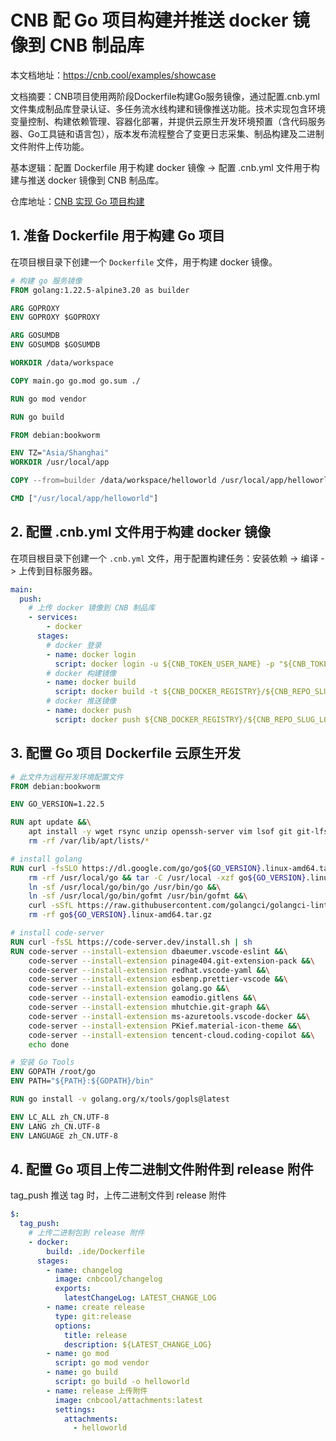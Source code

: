 # CNB 配 Go 项目构建并推送 docker 镜像到 CNB 制品库

本文档地址：https://cnb.cool/examples/showcase

文档摘要：CNB项目使用两阶段Dockerfile构建Go服务镜像，通过配置.cnb.yml文件集成制品库登录认证、多任务流水线构建和镜像推送功能。技术实现包含环境变量控制、构建依赖管理、容器化部署，并提供云原生开发环境预置（含代码服务器、Go工具链和语言包），版本发布流程整合了变更日志采集、制品构建及二进制文件附件上传功能。

基本逻辑：配置 Dockerfile 用于构建 docker 镜像 -> 配置 .cnb.yml 文件用于构建与推送 docker 镜像到 CNB 制品库。

仓库地址：[CNB 实现 Go 项目构建](https://cnb.cool/examples/ecosystem/golang-build)

## 1. 准备 Dockerfile 用于构建 Go 项目

在项目根目录下创建一个 `Dockerfile` 文件，用于构建 docker 镜像。

```dockerfile
# 构建 go 服务镜像
FROM golang:1.22.5-alpine3.20 as builder

ARG GOPROXY
ENV GOPROXY $GOPROXY

ARG GOSUMDB
ENV GOSUMDB $GOSUMDB

WORKDIR /data/workspace

COPY main.go go.mod go.sum ./

RUN go mod vendor

RUN go build

FROM debian:bookworm

ENV TZ="Asia/Shanghai"
WORKDIR /usr/local/app

COPY --from=builder /data/workspace/helloworld /usr/local/app/helloworld

CMD ["/usr/local/app/helloworld"]
```

## 2. 配置 .cnb.yml 文件用于构建 docker 镜像

在项目根目录下创建一个 `.cnb.yml` 文件，用于配置构建任务：安装依赖 -> 编译 -> 上传到目标服务器。

```yaml
main:
  push:
    # 上传 docker 镜像到 CNB 制品库
    - services:
        - docker
      stages:
        # docker 登录
        - name: docker login
          script: docker login -u ${CNB_TOKEN_USER_NAME} -p "${CNB_TOKEN}" ${CNB_DOCKER_REGISTRY}
        # docker 构建镜像
        - name: docker build
          script: docker build -t ${CNB_DOCKER_REGISTRY}/${CNB_REPO_SLUG_LOWERCASE}:latest .
        # docker 推送镜像
        - name: docker push
          script: docker push ${CNB_DOCKER_REGISTRY}/${CNB_REPO_SLUG_LOWERCASE}:latest
```

## 3. 配置 Go 项目 Dockerfile 云原生开发

```Dockerfile
# 此文件为远程开发环境配置文件
FROM debian:bookworm

ENV GO_VERSION=1.22.5

RUN apt update &&\
    apt install -y wget rsync unzip openssh-server vim lsof git git-lfs locales locales-all libgit2-1.5 libgit2-dev net-tools jq curl &&\
    rm -rf /var/lib/apt/lists/*

# install golang
RUN curl -fsSLO https://dl.google.com/go/go${GO_VERSION}.linux-amd64.tar.gz &&\
    rm -rf /usr/local/go && tar -C /usr/local -xzf go${GO_VERSION}.linux-amd64.tar.gz &&\
    ln -sf /usr/local/go/bin/go /usr/bin/go &&\
    ln -sf /usr/local/go/bin/gofmt /usr/bin/gofmt &&\
    curl -sSfL https://raw.githubusercontent.com/golangci/golangci-lint/master/install.sh | sh -s v1.54.2 &&\
    rm -rf go${GO_VERSION}.linux-amd64.tar.gz

# install code-server
RUN curl -fsSL https://code-server.dev/install.sh | sh
RUN code-server --install-extension dbaeumer.vscode-eslint &&\
    code-server --install-extension pinage404.git-extension-pack &&\
    code-server --install-extension redhat.vscode-yaml &&\
    code-server --install-extension esbenp.prettier-vscode &&\
    code-server --install-extension golang.go &&\
    code-server --install-extension eamodio.gitlens &&\
    code-server --install-extension mhutchie.git-graph &&\
    code-server --install-extension ms-azuretools.vscode-docker &&\
    code-server --install-extension PKief.material-icon-theme &&\
    code-server --install-extension tencent-cloud.coding-copilot &&\
    echo done

# 安装 Go Tools
ENV GOPATH /root/go
ENV PATH="${PATH}:${GOPATH}/bin"

RUN go install -v golang.org/x/tools/gopls@latest

ENV LC_ALL zh_CN.UTF-8
ENV LANG zh_CN.UTF-8
ENV LANGUAGE zh_CN.UTF-8

```

## 4. 配置 Go 项目上传二进制文件附件到 release 附件

tag_push 推送 tag 时，上传二进制文件到 release 附件

```yaml
$:
  tag_push:
    # 上传二进制包到 release 附件
    - docker:
        build: .ide/Dockerfile
      stages:
        - name: changelog
          image: cnbcool/changelog
          exports:
            latestChangeLog: LATEST_CHANGE_LOG
        - name: create release
          type: git:release
          options:
            title: release
            description: ${LATEST_CHANGE_LOG}
        - name: go mod
          script: go mod vendor
        - name: go build
          script: go build -o helloworld
        - name: release 上传附件
          image: cnbcool/attachments:latest
          settings:
            attachments:
              - helloworld
```